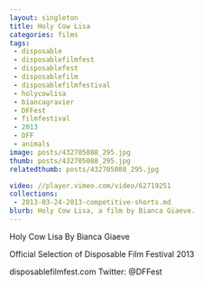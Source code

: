 ```yaml
---
layout: singleton
title: Holy Cow Lisa
categories: films
tags:
 - disposable
 - disposablefilmfest
 - disposablefest
 - disposablefilm
 - disposablefilmfestival
 - holycowlisa
 - biancagravier
 - DFFest
 - filmfestival
 - 2013
 - DFF
 - animals
image: posts/432705088_295.jpg
thumb: posts/432705088_295.jpg
relatedthumb: posts/432705088_295.jpg

video: //player.vimeo.com/video/62719251
collections:
 - 2013-03-24-2013-competitive-shorts.md
blurb: Holy Cow Lisa, a film by Bianca Giaeve.
---
```


Holy Cow Lisa
By Bianca Giaeve

Official Selection of Disposable Film Festival 2013

disposablefilmfest.com
Twitter: @DFFest